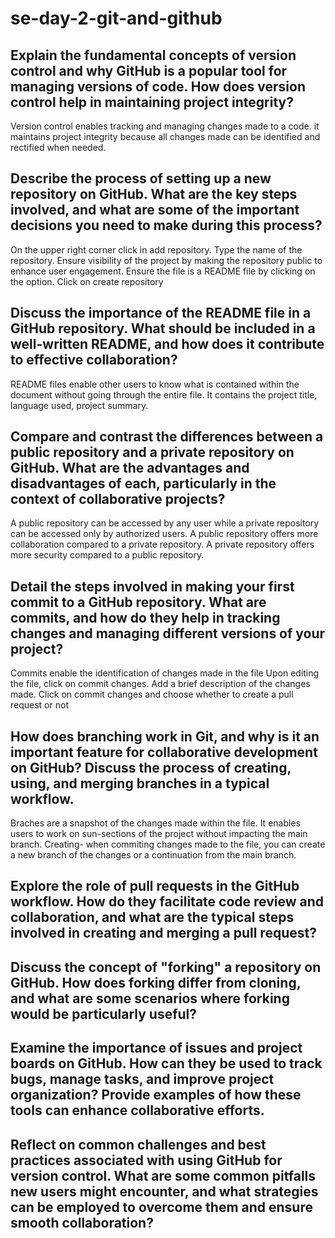 # se-day-2-git-and-github
## Explain the fundamental concepts of version control and why GitHub is a popular tool for managing versions of code. How does version control help in maintaining project integrity?
Version control enables tracking and managing changes made to a code. it maintains project integrity because all changes made can be identified and rectified when needed.
## Describe the process of setting up a new repository on GitHub. What are the key steps involved, and what are some of the important decisions you need to make during this process?
On the upper right corner click in add repository.
Type the name of the repository.
Ensure visibility of the project by making the repository public to enhance user engagement.
Ensure the file is a README file by clicking on the option.
Click on create repository
## Discuss the importance of the README file in a GitHub repository. What should be included in a well-written README, and how does it contribute to effective collaboration?
README files enable other users to know what is contained within the document without going through the entire file.
It contains the project title, language used, project summary.
## Compare and contrast the differences between a public repository and a private repository on GitHub. What are the advantages and disadvantages of each, particularly in the context of collaborative projects?
A public repository can be accessed by any user while a private repository can be accessed only by authorized users.
A public repository offers more collaboration compared to a private repository.
A private repository offers more security compared to a public repository.
## Detail the steps involved in making your first commit to a GitHub repository. What are commits, and how do they help in tracking changes and managing different versions of your project?
Commits enable the identification of changes made in the file
Upon editing the file, click on commit changes.
Add a brief description of the changes made.
Click on commit changes and choose whether to create a pull request or not
## How does branching work in Git, and why is it an important feature for collaborative development on GitHub? Discuss the process of creating, using, and merging branches in a typical workflow.
Braches are a snapshot of the changes made within the file. It enables users to work on sun-sections of the project without impacting the main branch.
Creating- when commiting changes made to the file, you can create a new branch of the changes or a continuation from the main branch.

## Explore the role of pull requests in the GitHub workflow. How do they facilitate code review and collaboration, and what are the typical steps involved in creating and merging a pull request?

## Discuss the concept of "forking" a repository on GitHub. How does forking differ from cloning, and what are some scenarios where forking would be particularly useful?

## Examine the importance of issues and project boards on GitHub. How can they be used to track bugs, manage tasks, and improve project organization? Provide examples of how these tools can enhance collaborative efforts.

## Reflect on common challenges and best practices associated with using GitHub for version control. What are some common pitfalls new users might encounter, and what strategies can be employed to overcome them and ensure smooth collaboration?
